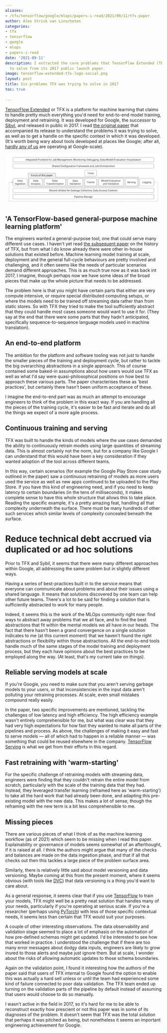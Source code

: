 ```yaml
---
aliases:
- /tfx/tensorflow/google/mlops/papers-i-read/2021/09/11/tfx-paper
author: Alex Strick van Linschoten
categories:
- tfx
- tensorflow
- google
- mlops
- papers-i-read
date: '2021-09-11'
description: I extracted the core problems that TensorFlow Extended (TFX) was looking
  to solve from its 2017 public launch paper.
image: tensorflow-extended-tfx-logo-social.png
layout: post
title: Six problems TFX was trying to solve in 2017
toc: true

---
```


[TensorFlow Extended](https://www.tensorflow.org/tfx) or TFX is a platform for machine learning that claims to handle pretty much everything you'd need for end-to-end model training, deployment and retraining. It was developed for Google, the successor to [Sibyl](https://www.kdnuggets.com/2014/08/sibyl-google-system-large-scale-machine-learning.html), and released in public in 2017. I read [the original paper](https://www.kdd.org/kdd2017/papers/view/tfx-a-tensorflow-based-production-scale-machine-learning-platform) that accompanied its release to understand the problems it was trying to solve, as well as to get a handle on the specific context in which it was developed. (It's worth being wary about tools developed at places like Google; after all, [hardly any of us](https://blog.bradfieldcs.com/you-are-not-google-84912cf44afb) are operating at Google-scale).

![](tfx-component-overview.png "Components of a machine learning workflow covered in the TFX paper")

## 'A TensorFlow-based general-purpose machine learning platform'

The engineers wanted a general-purpose tool, one that could serve many different use cases. I haven't yet read [the subsequent paper](https://arxiv.org/abs/2010.02013) on the history of TFX, but from what I do know already there were other in-house solutions that existed before. Machine learning model training at scale, deployment and the general full-cycle behaviours are pretty involved and challenging, and it often seems like the needs of particular scenarios demand different approaches. This is as much true now as it was back int 2017, I imagine, though perhaps now we have some ideas of the broad pieces that make up the whole picture that needs to be addressed.

The problem here is that you might have certain parts that either are very compute intensive, or require special distributed computing setups, or where the models need to be trained off streaming data rather than from static stores. So with TFX they tried to make the tool sufficiently abstract that they could handle most cases someone would want to use it for. (They say at the end that there were some parts that they hadn't anticipated, specifically sequence-to-sequence language models used in machine translation).

## An end-to-end platform

The ambition for the platform and software tooling was not just to handle the smaller pieces of the training and deployment cycle, but rather to tackle the big overarching abstractions in a single approach. This of course contained some baked-in assumptions about how users would use TFX as well as what I'd say were quasi-philosophical positions on how best to approach these various parts. The paper characterises these as 'best practices', but certainly there hasn't been uniform acceptance of these.

I imagine the end-to-end part was as much an attempt to encourage engineers to think of the problem in this exact way. If you are handling all the pieces of the training cycle, it's easier to be fast and iterate and do all the things we expect of a more agile process.

## Continuous training and serving

TFX was built to handle the kinds of models where the use cases demanded the ability to continuously retrain models using large quantities of streaming data. This is almost certainly not the norm, but for a company like Google I can understand that this would have been a key consideration if they wanted adoption of the tool across different teams.

In this way, certain scenarios (for example the Google Play Store case study outlined in the paper) saw a continuous retraining of models as more users used the service as well as new apps continued to be uploaded to the Play Store. If you have this kind of engineering need, and if you need to keep latency to certain boundaries (in the tens of milliseconds), it makes complete sense to have this whole structure that allows this to take place. Reading the specific example, it's a pretty amazing feat, handling all that complexity underneath the surface. There must be many hundreds of other such services which similar levels of complexity concealed beneath the surface.

# Reduce technical debt accrued via duplicated or ad hoc solutions

Prior to TFX and Sybil, it seems that there were many different approaches within Google, all addressing the same problem but in slightly different ways.

Having a series of best-practices built in to the service means that everyone can communicate about problems and about their issues using a shared language. It means that solutions discovered by one team can help other future teams. There's a lot to be said for finding a solution that is sufficiently abstracted to work for many people.

Indeed, it seems this is the work of the MLOps community right now: find ways to abstract away problems that we all face, and to find the best abstractions that fit within the mental models we all have in our heads. The fact that there hasn't been a grand convergence on a single solution indicates to me (at this current moment) that we haven't found the right abstractions or flexibility within those abstractions. All the end-to-end tools handle much of the same stages of the model training and deployment process, but they each have opinions about the best practices to be employed along the way. (At least, that's my current take on things).

## Reliable serving models at scale

If you're Google, you need to make sure that you aren't serving garbage models to your users, or that inconsistencies in the input data aren't polluting your retraining processes. At scale, even small mistakes compound really easily.

In the paper, two specific improvements are mentioned, tackling the challenges of low latency and high efficiency. The high efficiency example wasn't entirely comprehensible for me, but what was clear was that they had very high expectations for how fast they wanted to make all parts of the pipelines and process. As above, the challenges of making it easy and fast to serve models — all of which had to happen in a reliable manner — was something that could be reused elsewhere in the company. [TensorFlow Serving](https://www.tensorflow.org/tfx/guide/serving) is what we get from their efforts in this regard.

## Fast retraining with 'warm-starting'

For the specific challenge of retraining models with streaming data, engineers were finding that they couldn't retrain the entire model from scratch, particularly with the scale of the training data that they had. Instead, they leveraged transfer learning (reframed here as 'warm-starting') to take all the hard work that had already been done, and adapting this pre-existing model with the new data. This makes a lot of sense, though the reframing with the new term is a bit less comprehensible to me.

## Missing pieces

There are various pieces of what I think of as the machine learning workflow (as of 2021) which seem to be missing when I read this paper. Explainability or governance of models seems somewhat of an afterthought, if it is raised at all. I think the authors might argue that many of the checks and balances are made on the data ingestion phase, and that if all that checks out then this tackles a large piece of the problem surface area.

Similarly, there is relatively little said about model versioning and data versioning. Maybe coming at this from the present moment, where it seems obvious (with tools like [DVC](https://dvc.org)) that data versioning is a thing you'd want to care about.

As a general response, it seems clear that if you use [TensorFlow](https://www.tensorflow.org) to train your models, TFX might well be a pretty neat solution that handles many of your needs, particularly if you're operating at serious scale. If you're a researcher (perhaps using [PyTorch](https://pytorch.org)) with less of those specific contextual needs, it seems less than certain that TFX would suit your purposes.

A couple of other interesting observations. The data observability and validation stage seemed to place a lot of emphasis on the automation of how pre-defined schemas might get updated. I'd be interested to see how that worked in practice. I understood the challenge that if there are too many error messages about dodgy data inputs, engineers are likely to grow inured to those alerts and maybe just ignore them. But at scale, I wonder about the risks of allowing automatic updates to those schema boundaries.

Again on the validation point, I found it interesting how the authors of the paper said that users of TFX internal to Google found the option to enable this was actually a hard sell unless or until the team had experienced some kind of failure connected to poor data validation. The TFX team ended up turning on the validation parts of the pipeline by default instead of assuming that users would choose to do so manually.

I wasn't active in the field in 2017, so it's hard for me to be able to reconstruct exactly how prescient or not this paper was in some of its diagnoses of the problem. It doesn't seem that TFX was the total solution that perhaps it was pitched as being, but nonetheless it seems an important engineering achievement for Google.
